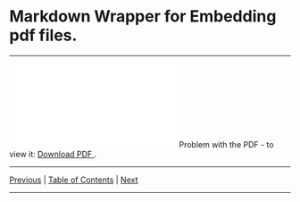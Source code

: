 # Markdown Wrapper for Embedding pdf files.

<hr>

<object data="./topic_10.pdf" type="application/pdf" width="700px" height="700px">
  <embed src="./topic_10.pdf">
      Problem with the PDF - to view it:
      <a href="./topic_10.pdf">
          Download PDF
      </a>.
  </embed>
</object>

<hr>

[Previous](../../topic_09/html/topic_09.html)
| [Table of Contents](../../toc/md/topic_toc.md)
| [Next](../../topic_11/html/topic_11.html)

<hr>
